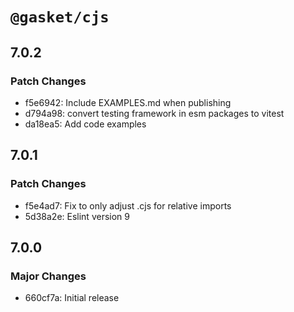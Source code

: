 # `@gasket/cjs`

## 7.0.2

### Patch Changes

- f5e6942: Include EXAMPLES.md when publishing
- d794a98: convert testing framework in esm packages to vitest
- da18ea5: Add code examples

## 7.0.1

### Patch Changes

- f5e4ad7: Fix to only adjust .cjs for relative imports
- 5d38a2e: Eslint version 9

## 7.0.0

### Major Changes

- 660cf7a: Initial release
